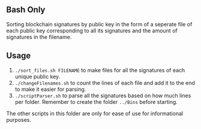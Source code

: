 ## Bash Only
Sorting blockchain signatures by public key in the form of a seperate file of each public key corresponding to all its signatures and the amount of signatures in the filename.

## Usage
1. ```./sort_files.sh FILENAME``` to make files for all the signatures of each unique public key.
2. ```./changeFilenames.sh``` to count the lines of each file and add it to the end to make it easier for parsing.
3. ```./scriptParser.sh``` to parse all the signatures based on how much lines per folder. Remember to create the folder ```../Bins``` before starting.

The other scripts in this folder are only for ease of use for informational purposes.
